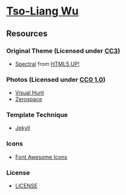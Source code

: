 [Tso-Liang Wu](http://tsoliangwu0130.github.io)
===============================================

Resources
---------

### Original Theme (Licensed under [CC3](http://creativecommons.org/licenses/by/3.0/))
* [Spectral](http://html5up.net/spectral) from [HTML5 UP!](http://html5up.net/)</br>

### Photos (Licensed under [CC0 1.0](https://creativecommons.org/publicdomain/zero/1.0/))
* [Visual Hunt](https://visualhunt.com/)</br>
* [Zerospace](http://zerospace.asika.tw/l)</br>

### Template Technique
* [Jekyll](https://github.com/jekyll/jekyll)</br>

### Icons
* [Font Awesome Icons](http://fortawesome.github.io/Font-Awesome/icons/)</br>

### License
* [LICENSE](https://github.com/tsoliangwu0130/tsoliangwu0130.github.io/blob/master/LICENSE.txt)</br>